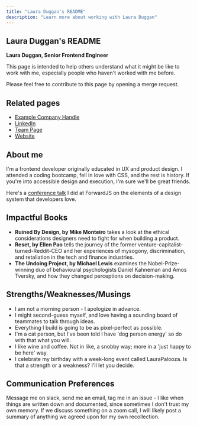 ```yaml
---
title: "Laura Duggan's README"
description: "Learn more about working with Laura Duggan"
---
```


## Laura Duggan's README

**Laura Duggan, Senior Frontend Engineer**

This page is intended to help others understand what it might be like to work with me, especially people who haven't worked with me before.

Please feel free to contribute to this page by opening a merge request.

## Related pages

* [Example Company Handle](https://example_company.com/lduggan)
* [LinkedIn](https://www.linkedin.com/in/lauracduggan/)
* [Team Page](/handbook/company/team/#lduggan)
* [Website](https://www.lauraduggan.ca/)

## About me

I'm a frontend developer originally educated in UX and product design. I attended a coding bootcamp, fell in love with CSS, and the rest is history. If you're into accessible design and execution, I'm sure we'll be great friends.

Here's a [conference talk](https://www.youtube.com/watch?v=VQJnk2B_p5s) I did at ForwardJS on the elements of a design system that developers love.

## Impactful Books

* **Ruined By Design, by Mike Monteiro** takes a look at the ethical considerations designers need to fight for when building a product.
* **Reset, by Ellen Pao** tells the journey of the former venture-capitalist-turned-Reddit-CEO and her experiences of mysogony, discrimination, and retaliation in the tech and finance industries.
* **The Undoing Project, by Michael Lewis** examines the Nobel-Prize-winning duo of behavioural psychologists Daniel Kahneman and Amos Tversky, and how they changed perceptions on decision-making.

## Strengths/Weaknesses/Musings

* I am not a morning person - I apologize in advance.
* I might second-guess myself, and love having a sounding board of teammates to talk through ideas.
* Everything I build is going to be as pixel-perfect as possible.
* I'm a cat person, but I've been told I have 'dog person energy' so do with that what you will.
* I like wine and coffee. Not in like, a snobby way; more in a 'just happy to be here' way.
* I celebrate my birthday with a week-long event called LauraPalooza. Is that a strength or a weakness? I'll let you decide.

## Communication Preferences

Message me on slack, send me an email, tag me in an issue - I like when things are written down and documented, since sometimes I don't trust my own memory. If we discuss something on a zoom call, I will likely post a summary of anything we agreed upon for my own recollection.
